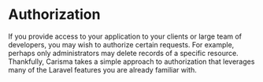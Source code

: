 # Authorization

If you provide access to your application to your clients or large team of developers, you may wish to authorize certain requests. For example, perhaps only administrators may delete records of a specific resource. Thankfully, Carisma takes a simple approach to authorization that leverages many of the Laravel features you are already familiar with.
